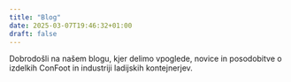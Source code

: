 ```yaml
---
title: "Blog"
date: 2025-03-07T19:46:32+01:00
draft: false
---
```


Dobrodošli na našem blogu, kjer delimo vpoglede, novice in posodobitve o izdelkih ConFoot in industriji ladijskih kontejnerjev.